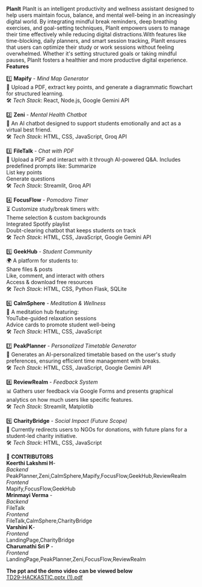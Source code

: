 **PlanIt**
PlanIt is an intelligent productivity and wellness assistant designed to help users maintain focus, balance, and mental well-being in an increasingly digital world. By integrating mindful break reminders, deep breathing exercises, and goal-setting techniques, PlanIt empowers users to manage their time effectively while reducing digital distractions.With features like time-blocking, daily planners, and smart session tracking, PlanIt ensures that users can optimize their study or work sessions without feeling overwhelmed. Whether it's setting structured goals or taking mindful pauses, PlanIt fosters a healthier and more productive digital experience.
**Features**

1️⃣ **Mapify** - _Mind Map Generator_ <br>
📌 Upload a PDF, extract key points, and generate a diagrammatic flowchart for structured learning.<br>
 🛠 _Tech Stack_: React, Node.js, Google Gemini API

2️⃣ **Zeni** - _Mental Health Chatbot_ <br>
💬 An AI chatbot designed to support students emotionally and act as a virtual best friend.<br>
🛠 _Tech Stack_: HTML, CSS, JavaScript, Groq API

3️⃣ **FileTalk** - _Chat with PDF_ <br>
📖 Upload a PDF and interact with it through AI-powered Q&A. Includes predefined prompts like:
Summarize<br>
List key points<br>
Generate questions<br>
🛠 _Tech Stack_: Streamlit, Groq API

4️⃣ **FocusFlow** - _Pomodoro Timer_ <br>
⏳ Customize study/break timers with:<br>
Theme selection & custom backgrounds<br>
Integrated Spotify playlist<br>
Doubt-clearing chatbot that keeps students on track<br>
🛠 _Tech Stack_: HTML, CSS, JavaScript, Google Gemini API

5️⃣ **GeekHub** - _Student Community_ <br>
🌍 A platform for students to:<br>
Share files & posts<br>
Like, comment, and interact with others<br>
Access & download free resources<br>
🛠 _Tech Stack_: HTML, CSS, Python Flask, SQLite

6️⃣ **CalmSphere** - _Meditation & Wellness_ <br>
🧘 A meditation hub featuring:<br>
YouTube-guided relaxation sessions<br>
Advice cards to promote student well-being<br>
🛠 _Tech Stack_: HTML, CSS, JavaScript

7️⃣ **PeakPlanner** - _Personalized Timetable Generator_ <br>
📅 Generates an AI-personalized timetable based on the user's study preferences, ensuring efficient time management with breaks.<br>
🛠 _Tech Stack_: HTML, CSS, JavaScript, Google Gemini API

8️⃣ **ReviewRealm** - _Feedback System_ <br>
📊 Gathers user feedback via Google Forms and presents graphical analytics on how much users like specific features.<br>
🛠 _Tech Stack_: Streamlit, Matplotlib

9️⃣ **CharityBridge** - _Social Impact (Future Scope)_ <br>
🌟 Currently redirects users to NGOs for donations, with future plans for a student-led charity initiative.<br>
🛠 _Tech Stack_: HTML, CSS, JavaScript

🤝 **CONTRIBUTORS**<br>
**Keerthi Lakshmi H**- <br>
_Backend_ <br>
PeakPlanner,Zeni,CalmSphere,Mapify,FocusFlow,GeekHub,ReviewRealm<br>
_Frontend_ <br>
Mapify,FocusFlow,GeekHub<br>
**Mrinmayi Verma** -<br>
_Backend_ <br>
FileTalk<br>
_Frontend_ <br>
FileTalk,CalmSphere,CharityBridge<br>
**Varshini K**-<br>
_Frontend_ <br>
LandingPage,CharityBridge<br>
**Charumathi Sri P** - <br>
_Frontend_ <br>
LandingPage,PeakPlanner,Zeni,FocusFlow,ReviewRealm<br>

**The ppt and the demo video can be viewed below** <br>
[TD29-HACKASTIC.pptx (1).pdf](https://github.com/user-attachments/files/18713069/TD29-HACKASTIC.pptx.1.pdf)
